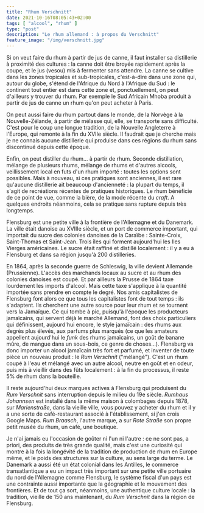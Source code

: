 ```yaml
---
title: "Rhum Verschnitt"
date: 2021-10-16T08:05:43+02:00
tags: [ "alcool", "rhum" ]
type: "post"
description: "Le rhum allemand : à propos du Verschnitt"
feature_image: "/img/verschnitt.jpg"
---
```


Si on veut faire du rhum à partir de jus de canne, il faut installer sa distillerie à proximité des cultures : la canne doit être broyée rapidement après la coupe, et le jus (vesou) mis à fermenter sans attendre.<!--more--> La canne se cultive dans les zones tropicales et sub-tropicales, c'est-à-dire dans une zone qui, autour du globe, s'étend de l'Afrique du Nord à l'Afrique du Sud : le continent tout entier est dans cette zone et, ponctuellement, on peut d'ailleurs y trouver du rhum. Par exemple le Sud Africain Mhoba produit à partir de jus de canne un rhum qu'on peut acheter à Paris.

On peut aussi faire du rhum partout dans le monde, de la Norvège à la Nouvelle-Zélande, à partir de mélasse qui, elle, se transporte sans difficulté. C'est pour le coup une longue tradition, de la Nouvelle Angleterre à l'Europe, qui remonte à la fin du XVIIe siècle. Il faudrait que je cherche mais je ne connais aucune distillerie qui produise dans ces régions du rhum sans discontinué depuis cette époque.

Enfin, on peut distiller du rhum... à partir de rhum. Seconde distillation, mélange de plusieurs rhums, mélange de rhums et d'autres alcools, veillissement local en futs d'un rhum importé : toutes les options sont possibles. Mais à nouveau, si ces pratiques sont anciennes, il est rare qu'aucune distillerie ait beaucoup d'ancienneté : la plupart du temps, il s'agit de recréations récentes de pratiques historiques. Le rhum bénéficie de ce point de vue, comme la bière, de la mode récente du _craft_. A quelques endroits néanmoins, cela se pratique sans rupture depuis très longtemps.

Flensburg est une petite ville à la frontière de l'Allemagne et du Danemark. La ville était danoise au XVIIIe siècle, et un port de commerce important, qui importait du sucre des colonies danoises de la Caraïbe : Sainte-Croix, Saint-Thomas et Saint-Jean. Trois îles qui forment aujourd'hui les Iles Vierges américaines. Le sucre était raffiné et distillé localement : il y a eu à Flensburg et dans sa région jusqu'à 200 distilleries.

En 1864, après la seconde guerre de Schleswig, la ville devient Allemande (Prussienne). L'accès des marchands locaux au sucre et au rhum des colonies danoises est coupé. Et par ailleurs la Prusse de 1864 taxe lourdement les imports d'alcool. Mais cette taxe s'applique à la quantité importée sans prendre en compte le degré. Nos amis capitalistes de Flensburg font alors ce que tous les capitalistes font de tout temps : ils s'adaptent. Ils cherchent une autre source pour leur rhum et se tournent vers la Jamaïque. Ce qui tombe à pic, puisqu'à l'époque les producteurs jamaïcains, qui servent déjà le marché Allemand, font des choix particuliers qui définissent, aujourd'hui encore, le style jamaïcain : des rhums aux degrés plus élevés, aux parfums plus marqués (ce que les amateurs appellent aujourd'hui le _funk_ des rhums jamaïcains, un goût de banane mûre, de mangue dans un sous-bois, ce genre de choses...). Flensburg va donc importer un alcool jamaïcain très fort et parfumé, et inventer de toute pièce un nouveau produit : le _Rum Verschnit_ ("mélangé"). C'est un rhum coupé à l'eau et mélangé avec un autre alcool, neutre en goût et en odeur, puis mis à vieillir dans des fûts localement : à la fin du processus, il reste 5% de rhum dans la bouteille.

Il reste aujourd'hui deux marques actives à Flensburg qui produisent du _Rum Verschnit_ sans interruption depuis le milieu du 19e siècle. _Rumhaus Johannsen_ est installé dans la même maison à colombages depuis 1878, sur _Marienstraße_, dans la vieille ville, vous pouvez y acheter du rhum et il y a une sorte de café-restaurant associé à l'établissement, si j'en crois Google Maps. _Rum Braasch_, l'autre marque, a sur _Rote Straße_ son propre petit musée du rhum, un café, une boutique.

Je n'ai jamais eu l'occasion de goûter ni l'un ni l'autre : ce ne sont pas, a priori, des produits de très grande qualité, mais c'est une curiosité qui montre à la fois la longévité de la tradition de production de rhum en Europe même, et le poids des structures sur la culture, au sens large du terme. Le Danemark a aussi été un état colonial dans les Antilles, le commerce transatlantique a eu un impact très important sur une petite ville portuaire du nord de l'Allemagne comme Flensburg, le système fiscal d'un pays est une contrainte aussi importante que la géographie et le mouvement des frontières. Et de tout ça sort, néanmoins, une authentique culture locale : la tradition, vieille de 150 ans maintenant, du _Rum Verschnit_ dans la région de Flensburg.
